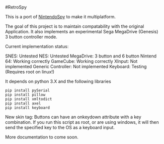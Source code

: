 #RetroSpy

This is a port of [NintendoSpy](https://github.com/jaburns/NintendoSpy) to make it multiplatform.

The goal of this project is to maintain compatability with the original Application.
It also implements an experimental Sega MegaDrive (Genesis) 3 button controller mode.

Current implementation status:

   SNES: Untested
   NES: Untested
   MegaDrive: 3 button and 6 button
   Nintend 64: Working correctly
   GameCube: Working correctly
   XInput: Not implemented
   Generic Controller: Not implemented
   Keyboard: Testing (Requires root on linux!)



It depends on python 3.X and the following libraries

    pip install pySerial
    pip install pillow
    pip install xmltodict
    pip install axel
    pip install keyboard

New skin tag:
Buttons can have an onkeydown attribute with a key combination.
If you run this script as root, or are using windows, it will then send the specified key to the OS as a keyboard input.

More documentation to come soon.
